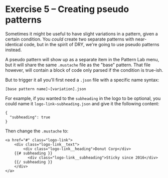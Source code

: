 # Exercise 5 – Creating pseudo patterns

Sometimes it might be useful to have slight variations in a pattern, given a certain condition.
You _could_ create two separate patterns with near-identical code, but in the spirit of DRY, we're going to use pseudo patterns instead.

A pseudo pattern will show up as a separate item in the Pattern Lab menu, but it will share the same `.mustache` file as the "base" pattern. That file however, will contain a block of code only parsed if the condition is true-ish.

But to trigger it all you'll first need a `.json` file with a specific name syntax:
```
[base pattern name]~[variation].json
```
For example, if you wanted to the `subheading` in the logo to be optional, you could name it `logo-link~subheading.json` and give it
the following content:
```
{
  "subheading": true
}
```
Then change the `.mustache` to:
```
<a href="#" class="logo-link">
	<div class="logo-link__text">
		<div class="logo-link__heading">Donut Corp</div>
    {{# subheading }}
		  <div class="logo-link__subheading">Sticky since 2016</div>
    {{/ subheading }}
	</div>
</a>
```
